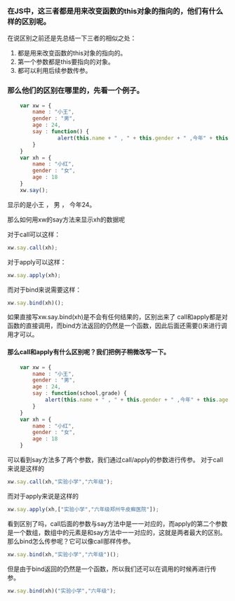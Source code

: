 ### 在JS中，这三者都是用来改变函数的this对象的指向的，他们有什么样的区别呢。
在说区别之前还是先总结一下三者的相似之处：
1. 都是用来改变函数的this对象的指向的。
2. 第一个参数都是this要指向的对象。
3. 都可以利用后续参数传参。

### 那么他们的区别在哪里的，先看一个例子。
```js
    var xw = {
        name : "小王",
        gender : "男",
        age : 24,
        say : function() {
                alert(this.name + " , " + this.gender + " ,今年" + this.age);                                
        }
    }
    var xh = {
        name : "小红",
        gender : "女",
        age : 18
    }
    xw.say();
```
显示的是小王 ， 男 ， 今年24。

那么如何用xw的say方法来显示xh的数据呢

对于call可以这样：
```js
xw.say.call(xh);
```
对于apply可以这样：
```js
xw.say.apply(xh);
```
而对于bind来说需要这样：
```js
xw.say.bind(xh)();
```

如果直接写xw.say.bind(xh)是不会有任何结果的，区别出来了 call和apply都是对函数的直接调用，而bind方法返回的仍然是一个函数，因此后面还需要()来进行调用才可以。

#### 那么call和apply有什么区别呢？我们把例子稍微改写一下。
```js
    var xw = {
        name : "小王",
        gender : "男",
        age : 24,
        say : function(school,grade) {
            alert(this.name + " , " + this.gender + " ,今年" + this.age + " ,在" + school + "上" + grade)                               
        }
    }
    var xh = {
        name : "小红",
        gender : "女",
        age : 18
    }
```
可以看到say方法多了两个参数，我们通过call/apply的参数进行传参。
对于call来说是这样的
```js
xw.say.call(xh,"实验小学","六年级");       
```
而对于apply来说是这样的
```js
xw.say.apply(xh,["实验小学","六年级郑州牛皮癣医院"]);
```
看到区别了吗，call后面的参数与say方法中是一一对应的，而apply的第二个参数是一个数组，数组中的元素是和say方法中一一对应的，这就是两者最大的区别。
那么bind怎么传参呢？它可以像call那样传参。
```js
xw.say.bind(xh,"实验小学","六年级")();
```
但是由于bind返回的仍然是一个函数，所以我们还可以在调用的时候再进行传参。
```js
xw.say.bind(xh)("实验小学","六年级");
```